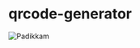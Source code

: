 # qrcode-generator
![Padikkam](https://user-images.githubusercontent.com/119195869/216330091-d156dde1-d5eb-46c8-b8bf-7610d17a7acc.png)
